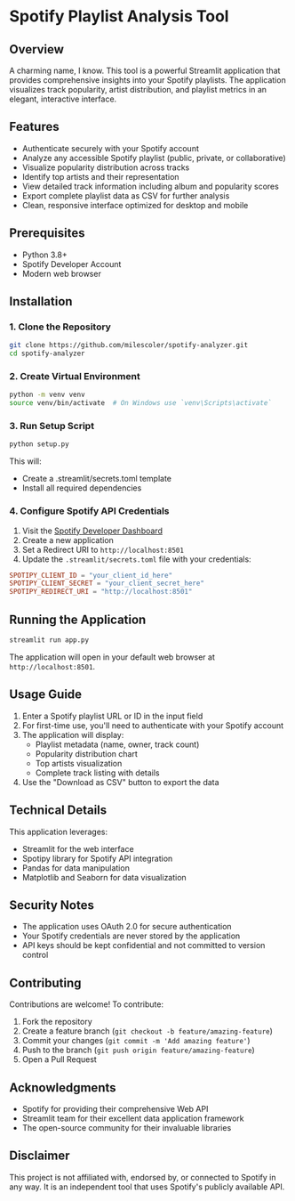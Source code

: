 # Spotify Playlist Analysis Tool

## Overview
A charming name, I know. This tool is a powerful Streamlit application that provides comprehensive insights into your Spotify playlists. The application visualizes track popularity, artist distribution, and playlist metrics in an elegant, interactive interface.

## Features
- Authenticate securely with your Spotify account
- Analyze any accessible Spotify playlist (public, private, or collaborative)
- Visualize popularity distribution across tracks
- Identify top artists and their representation
- View detailed track information including album and popularity scores
- Export complete playlist data as CSV for further analysis
- Clean, responsive interface optimized for desktop and mobile

## Prerequisites
- Python 3.8+
- Spotify Developer Account
- Modern web browser

## Installation

### 1. Clone the Repository
```bash
git clone https://github.com/milescoler/spotify-analyzer.git
cd spotify-analyzer
```

### 2. Create Virtual Environment
```bash
python -m venv venv
source venv/bin/activate  # On Windows use `venv\Scripts\activate`
```

### 3. Run Setup Script
```bash
python setup.py
```

This will:
- Create a .streamlit/secrets.toml template
- Install all required dependencies

### 4. Configure Spotify API Credentials
1. Visit the [Spotify Developer Dashboard](https://developer.spotify.com/dashboard/)
2. Create a new application
3. Set a Redirect URI to `http://localhost:8501`
4. Update the `.streamlit/secrets.toml` file with your credentials:
```toml
SPOTIPY_CLIENT_ID = "your_client_id_here"
SPOTIPY_CLIENT_SECRET = "your_client_secret_here"
SPOTIPY_REDIRECT_URI = "http://localhost:8501"
```

## Running the Application
```bash
streamlit run app.py
```

The application will open in your default web browser at `http://localhost:8501`.

## Usage Guide
1. Enter a Spotify playlist URL or ID in the input field
2. For first-time use, you'll need to authenticate with your Spotify account
3. The application will display:
   - Playlist metadata (name, owner, track count)
   - Popularity distribution chart
   - Top artists visualization
   - Complete track listing with details
4. Use the "Download as CSV" button to export the data

## Technical Details
This application leverages:
- Streamlit for the web interface
- Spotipy library for Spotify API integration
- Pandas for data manipulation
- Matplotlib and Seaborn for data visualization

## Security Notes
- The application uses OAuth 2.0 for secure authentication
- Your Spotify credentials are never stored by the application
- API keys should be kept confidential and not committed to version control

## Contributing
Contributions are welcome! To contribute:

1. Fork the repository
2. Create a feature branch (`git checkout -b feature/amazing-feature`)
3. Commit your changes (`git commit -m 'Add amazing feature'`)
4. Push to the branch (`git push origin feature/amazing-feature`)
5. Open a Pull Request

## Acknowledgments
- Spotify for providing their comprehensive Web API
- Streamlit team for their excellent data application framework
- The open-source community for their invaluable libraries

## Disclaimer
This project is not affiliated with, endorsed by, or connected to Spotify in any way. It is an independent tool that uses Spotify's publicly available API.
